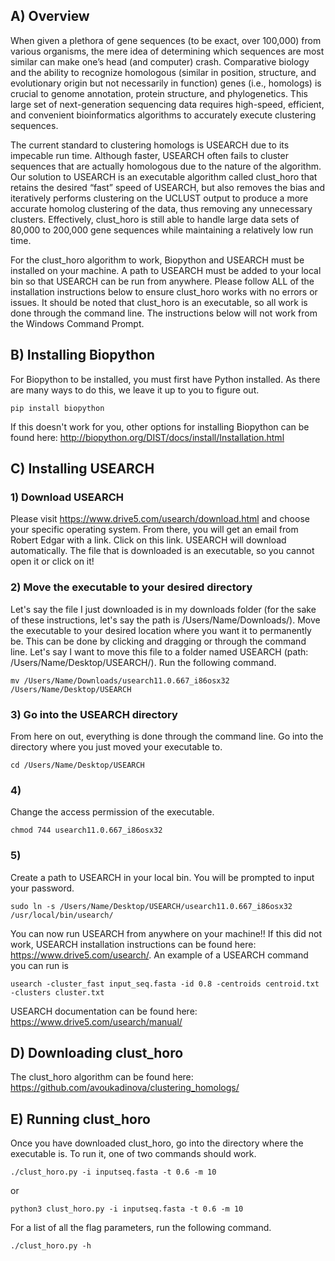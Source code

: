 
## A) Overview

When given a plethora of gene sequences (to be exact, over 100,000) from various organisms, the mere idea of determining which sequences are most similar can make one’s head (and computer) crash. Comparative biology and the ability to recognize homologous (similar in position, structure, and evolutionary origin but not necessarily in function) genes (i.e., homologs) is crucial to genome annotation, protein structure, and phylogenetics. This large set of next-generation sequencing data requires high-speed, efficient, and convenient bioinformatics algorithms to accurately execute clustering sequences. 

The current standard to clustering homologs is USEARCH due to its impecable run time. Although faster, USEARCH often fails to cluster sequences that are actually homologous due to the nature of the algorithm. Our solution to USEARCH is an executable algorithm called clust_horo that retains the desired “fast” speed of USEARCH, but also removes the bias and iteratively performs clustering on the UCLUST output to produce a more accurate homolog clustering of the data, thus removing any unnecessary clusters. Effectively, clust_horo is still able to handle large data sets of 80,000 to 200,000 gene sequences while maintaining a relatively low run time.

For the clust_horo algorithm to work, Biopython and USEARCH must be installed on your machine. A path to USEARCH must be added to your local bin so that USEARCH can be run from anywhere. Please follow ALL of the installation instructions below to ensure clust_horo works with no errors or issues. It should be noted that clust_horo is an executable, so all work is done through the command line. The instructions below will not work from the Windows Command Prompt.

## B) Installing Biopython

For Biopython to be installed, you must first have Python installed. As there are many ways to do this, we leave it up to you to figure out. 
  
```{r eval=FALSE,echo=TRUE}
pip install biopython
```

If this doesn't work for you, other options for installing Biopython can be found here: <http://biopython.org/DIST/docs/install/Installation.html>

## C) Installing USEARCH

### 1) Download USEARCH

Please visit <https://www.drive5.com/usearch/download.html> and choose your specific operating system. From there, you will get an email from Robert Edgar with a link. Click on this link. USEARCH will download automatically. The file that is downloaded is an executable, so you cannot open it or click on it!

### 2) Move the executable to your desired directory

Let's say the file I just downloaded is in my downloads folder (for the sake of these instructions, let's say the path is /Users/Name/Downloads/). Move the executable to your desired location where you want it to permanently be. This can be done by clicking and dragging or through the command line.
Let's say I want to move this file to a folder named USEARCH (path: /Users/Name/Desktop/USEARCH/). Run the following command.
  
  
```{r eval=FALSE,echo=TRUE}
mv /Users/Name/Downloads/usearch11.0.667_i86osx32 /Users/Name/Desktop/USEARCH
```
  
### 3) Go into the USEARCH directory  

From here on out, everything is done through the command line. Go into the directory where you just moved your executable to.    
  
  
```{r eval=FALSE,echo=TRUE}
cd /Users/Name/Desktop/USEARCH
```

### 4)  

Change the access permission of the executable.  
  
  
```{r eval=FALSE,echo=TRUE}
chmod 744 usearch11.0.667_i86osx32
```

### 5)  

Create a path to USEARCH in your local bin. You will be prompted to input your password.   
   
  
```{r eval=FALSE,echo=TRUE}
sudo ln -s /Users/Name/Desktop/USEARCH/usearch11.0.667_i86osx32 /usr/local/bin/usearch/
```

You can now run USEARCH from anywhere on your machine!! If this did not work, USEARCH installation instructions can be found here: <https://www.drive5.com/usearch/>. An example of a USEARCH command you can run is

```{r eval=FALSE,echo=TRUE}
usearch -cluster_fast input_seq.fasta -id 0.8 -centroids centroid.txt -clusters cluster.txt
``` 

USEARCH documentation can be found here: <https://www.drive5.com/usearch/manual/>

## D) Downloading clust_horo  
  
The clust_horo algorithm can be found here: <https://github.com/avoukadinova/clustering_homologs/>

## E) Running clust_horo

Once you have downloaded clust_horo, go into the directory where the executable is. To run it, one of two commands should work.

```{r eval=FALSE,echo=TRUE}
./clust_horo.py -i inputseq.fasta -t 0.6 -m 10
``` 

or

```{r eval=FALSE,echo=TRUE}
python3 clust_horo.py -i inputseq.fasta -t 0.6 -m 10
``` 
For a list of all the flag parameters, run the following command. 

```{r eval=FALSE,echo=TRUE}
./clust_horo.py -h
```



